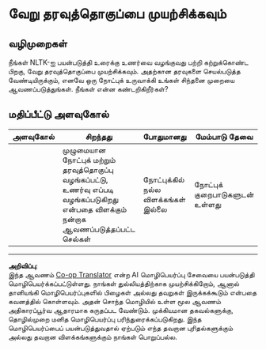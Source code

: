 <!--
CO_OP_TRANSLATOR_METADATA:
{
  "original_hash": "daf144daa552da6a7d442aff6f3e77d8",
  "translation_date": "2025-10-11T11:33:26+00:00",
  "source_file": "6-NLP/5-Hotel-Reviews-2/assignment.md",
  "language_code": "ta"
}
-->
# வேறு தரவுத்தொகுப்பை முயற்சிக்கவும்

## வழிமுறைகள்

நீங்கள் NLTK-ஐ பயன்படுத்தி உரைக்கு உணர்வை வழங்குவது பற்றி கற்றுக்கொண்ட பிறகு, வேறு தரவுத்தொகுப்பை முயற்சிக்கவும். அதற்கான தரவுகளை செயல்படுத்த வேண்டியிருக்கும், எனவே ஒரு நோட்புக் உருவாக்கி உங்கள் சிந்தனை முறையை ஆவணப்படுத்துங்கள். நீங்கள் என்ன கண்டறிகிறீர்கள்?

## மதிப்பீட்டு அளவுகோல்

| அளவுகோல் | சிறந்தது                                                                                                         | போதுமானது                                  | மேம்பாடு தேவை      |
| -------- | ----------------------------------------------------------------------------------------------------------------- | ----------------------------------------- | ---------------------- |
|          | முழுமையான நோட்புக் மற்றும் தரவுத்தொகுப்பு வழங்கப்பட்டு, உணர்வு எப்படி வழங்கப்படுகிறது என்பதை விளக்கும் நன்றாக ஆவணப்படுத்தப்பட்ட செல்கள் | நோட்புக்கில் நல்ல விளக்கங்கள் இல்லை | நோட்புக் குறைபாடுகளுடன் உள்ளது |

---

**அறிவிப்பு**:  
இந்த ஆவணம் [Co-op Translator](https://github.com/Azure/co-op-translator) என்ற AI மொழிபெயர்ப்பு சேவையை பயன்படுத்தி மொழிபெயர்க்கப்பட்டுள்ளது. நாங்கள் துல்லியத்திற்காக முயற்சிக்கிறோம், ஆனால் தானியங்கி மொழிபெயர்ப்புகளில் பிழைகள் அல்லது தவறுகள் இருக்கக்கூடும் என்பதை கவனத்தில் கொள்ளவும். அதன் சொந்த மொழியில் உள்ள மூல ஆவணம் அதிகாரப்பூர்வ ஆதாரமாக கருதப்பட வேண்டும். முக்கியமான தகவல்களுக்கு, தொழில்முறை மனித மொழிபெயர்ப்பு பரிந்துரைக்கப்படுகிறது. இந்த மொழிபெயர்ப்பைப் பயன்படுத்துவதால் ஏற்படும் எந்த தவறான புரிதல்களுக்கும் அல்லது தவறான விளக்கங்களுக்கும் நாங்கள் பொறுப்பல்ல.